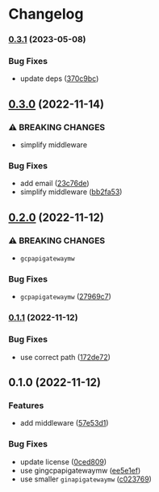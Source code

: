 # Changelog

### [0.3.1](https://www.github.com/brokeyourbike/gin-gcp-api-gateway-middleware/compare/v0.3.0...v0.3.1) (2023-05-08)


### Bug Fixes

* update deps ([370c9bc](https://www.github.com/brokeyourbike/gin-gcp-api-gateway-middleware/commit/370c9bc81438e6ba5447079c26047f11be00691a))

## [0.3.0](https://www.github.com/brokeyourbike/gin-gcp-api-gateway-middleware/compare/v0.2.0...v0.3.0) (2022-11-14)


### ⚠ BREAKING CHANGES

* simplify middleware

### Bug Fixes

* add email ([23c76de](https://www.github.com/brokeyourbike/gin-gcp-api-gateway-middleware/commit/23c76def4d13afa0a0f9bf98b0b103c496f941b5))
* simplify middleware ([bb2fa53](https://www.github.com/brokeyourbike/gin-gcp-api-gateway-middleware/commit/bb2fa53ad18c5002656a5de305f2d12de52b5b20))

## [0.2.0](https://www.github.com/brokeyourbike/gin-gcp-api-gateway-middleware/compare/v0.1.1...v0.2.0) (2022-11-12)


### ⚠ BREAKING CHANGES

* `gcpapigatewaymw`

### Bug Fixes

* `gcpapigatewaymw` ([27969c7](https://www.github.com/brokeyourbike/gin-gcp-api-gateway-middleware/commit/27969c7681b54dd289d2dd6a604b6ee4ef76a12d))

### [0.1.1](https://www.github.com/brokeyourbike/gin-gcp-api-gateway-middleware/compare/v0.1.0...v0.1.1) (2022-11-12)


### Bug Fixes

* use correct path ([172de72](https://www.github.com/brokeyourbike/gin-gcp-api-gateway-middleware/commit/172de722e848a58ac5cc3f0761d42b72d6c110aa))

## 0.1.0 (2022-11-12)


### Features

* add middleware ([57e53d1](https://www.github.com/brokeyourbike/gin-gcp-api-gateway-middleware/commit/57e53d1f6756433370e90ee0edc677334e50ae05))


### Bug Fixes

* update license ([0ced809](https://www.github.com/brokeyourbike/gin-gcp-api-gateway-middleware/commit/0ced8092a77c56b1cfcb28ab80e2ef4fcb0cd46e))
* use gingcpapigatewaymw ([ee5e1ef](https://www.github.com/brokeyourbike/gin-gcp-api-gateway-middleware/commit/ee5e1ef35c91eb34601243307e1fe3f33b9efeda))
* use smaller `ginapigatewaymw` ([c023769](https://www.github.com/brokeyourbike/gin-gcp-api-gateway-middleware/commit/c02376949bf09dfc6fcdcd2ca90b88310a405711))
